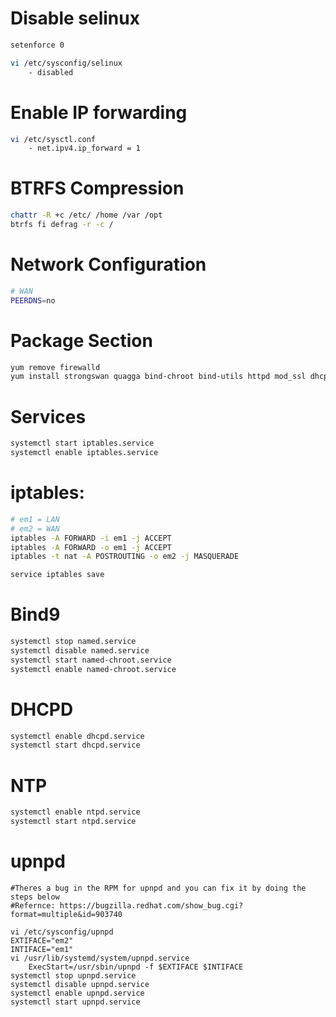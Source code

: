 # Disable selinux
```bash
setenforce 0

vi /etc/sysconfig/selinux
	- disabled
```
# Enable IP forwarding
```bash
vi /etc/sysctl.conf
	- net.ipv4.ip_forward = 1
```
# BTRFS Compression
```bash
chattr -R +c /etc/ /home /var /opt
btrfs fi defrag -r -c /
```
# Network Configuration
```bash
# WAN
PEERDNS=no
```
# Package Section
```bash
yum remove firewalld
yum install strongswan quagga bind-chroot bind-utils httpd mod_ssl dhcp tcpdump tmux screen iproute iptables-services iptables-utils ntp ddclient linux-igd iptraf-ng radvd ndisc6
```
# Services
```bash
systemctl start iptables.service
systemctl enable iptables.service
```
# iptables:
```bash
# em1 = LAN
# em2 = WAN
iptables -A FORWARD -i em1 -j ACCEPT
iptables -A FORWARD -o em1 -j ACCEPT
iptables -t nat -A POSTROUTING -o em2 -j MASQUERADE

service iptables save
```
# Bind9
```bash
systemctl stop named.service
systemctl disable named.service
systemctl start named-chroot.service
systemctl enable named-chroot.service
```
# DHCPD
```bash
systemctl enable dhcpd.service
systemctl start dhcpd.service
```
# NTP
```bash
systemctl enable ntpd.service
systemctl start ntpd.service
```
# upnpd
```
#Theres a bug in the RPM for upnpd and you can fix it by doing the steps below 
#Refernce: https://bugzilla.redhat.com/show_bug.cgi?format=multiple&id=903740

vi /etc/sysconfig/upnpd
EXTIFACE="em2"
INTIFACE="em1"
vi /usr/lib/systemd/system/upnpd.service
	ExecStart=/usr/sbin/upnpd -f $EXTIFACE $INTIFACE
systemctl stop upnpd.service
systemctl disable upnpd.service
systemctl enable upnpd.service
systemctl start upnpd.service
```
